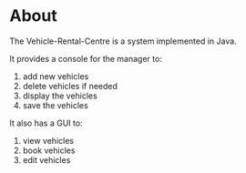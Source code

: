 # About
The Vehicle-Rental-Centre is a system implemented in Java.<br>

It provides a console for the manager to:<br>
  1. add new vehicles
  2. delete vehicles if needed
  3. display the vehicles
  4. save the vehicles<br>
  
It also has a GUI to:<br>
  1. view vehicles
  2. book vehicles
  3. edit vehicles

